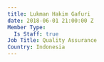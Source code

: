 ```yaml
---
title: Lukman Hakim Gafuri
date: 2018-06-01 21:00:00 Z
Member Type:
  Is Staff: true
Job Title: Quality Assurance
Country: Indonesia
---
```


